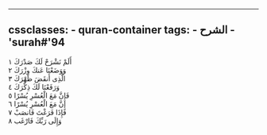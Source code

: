 
---
cssclasses:
    - quran-container
tags:
    - الشرح
    - 'surah#'94
---

أَلَمْ نَشْرَحْ لَكَ صَدْرَكَ  ١<br>
وَوَضَعْنَا عَنكَ وِزْرَكَ  ٢<br>
الَّذِى أَنقَضَ ظَهْرَكَ  ٣<br>
وَرَفَعْنَا لَكَ ذِكْرَكَ  ٤<br>
فَإِنَّ مَعَ الْعُسْرِ يُسْرًا  ٥<br>
إِنَّ مَعَ الْعُسْرِ يُسْرًا  ٦<br>
فَإِذَا فَرَغْتَ فَانصَبْ  ٧<br>
وَإِلَى رَبِّكَ فَارْغَب  ٨<br>
